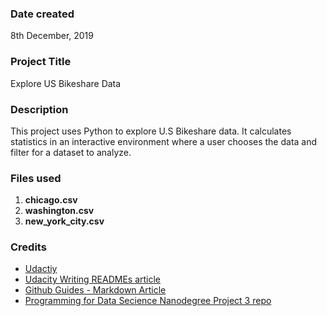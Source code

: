 ### Date created
8th December, 2019

### Project Title
Explore US Bikeshare Data

### Description
This project uses Python to explore U.S Bikeshare data. It calculates statistics in an interactive environment where a user chooses the data and filter for a dataset to analyze.

### Files used
1. **chicago.csv**
2. **washington.csv**
3. **new_york_city.csv**

### Credits
* [Udactiy](https://www.udacity.com/)
* [Udacity Writing READMEs article](https://www.udacity.com/course/writing-readmes--ud777)
* [Github Guides - Markdown Article](https://guides.github.com/features/mastering-markdown/#intro)
* [Programming for Data Secience Nanodegree Project 3 repo](https://github.com/udacity/pdsnd_github)
